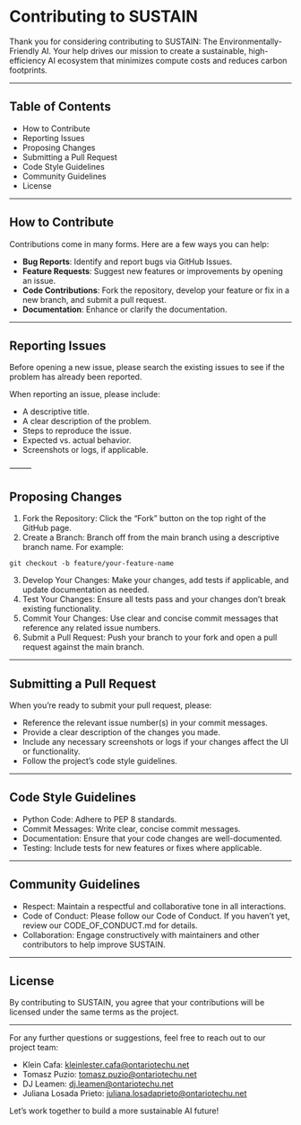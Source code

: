 # Contributing to SUSTAIN

Thank you for considering contributing to SUSTAIN: The Environmentally-Friendly AI. Your help drives our mission to create a sustainable, high-efficiency AI ecosystem that minimizes compute costs and reduces carbon footprints.

---

## Table of Contents
- How to Contribute
- Reporting Issues
- Proposing Changes
- Submitting a Pull Request
- Code Style Guidelines
- Community Guidelines
- License

---

## How to Contribute

Contributions come in many forms. Here are a few ways you can help:
- **Bug Reports**: Identify and report bugs via GitHub Issues.
- **Feature Requests**: Suggest new features or improvements by opening an issue.
- **Code Contributions**: Fork the repository, develop your feature or fix in a new branch, and submit a pull request.
- **Documentation**: Enhance or clarify the documentation.
  
---

## Reporting Issues

Before opening a new issue, please search the existing issues to see if the problem has already been reported.

When reporting an issue, please include:
- A descriptive title.
- A clear description of the problem.
- Steps to reproduce the issue.
- Expected vs. actual behavior.
- Screenshots or logs, if applicable.

⸻

## Proposing Changes
1. Fork the Repository: Click the “Fork” button on the top right of the GitHub page.
2. Create a Branch: Branch off from the main branch using a descriptive branch name. For example:

`git checkout -b feature/your-feature-name`

3. Develop Your Changes: Make your changes, add tests if applicable, and update documentation as needed.
4. Test Your Changes: Ensure all tests pass and your changes don’t break existing functionality.
5. Commit Your Changes: Use clear and concise commit messages that reference any related issue numbers.
6. Submit a Pull Request: Push your branch to your fork and open a pull request against the main branch.

---

## Submitting a Pull Request

When you’re ready to submit your pull request, please:
- Reference the relevant issue number(s) in your commit messages.
- Provide a clear description of the changes you made.
- Include any necessary screenshots or logs if your changes affect the UI or functionality.
- Follow the project’s code style guidelines.

---

## Code Style Guidelines
- Python Code: Adhere to PEP 8 standards.
- Commit Messages: Write clear, concise commit messages.
- Documentation: Ensure that your code changes are well-documented.
- Testing: Include tests for new features or fixes where applicable.

---

## Community Guidelines
- Respect: Maintain a respectful and collaborative tone in all interactions.
- Code of Conduct: Please follow our Code of Conduct. If you haven’t yet, review our CODE_OF_CONDUCT.md for details.
- Collaboration: Engage constructively with maintainers and other contributors to help improve SUSTAIN.

---

## License

By contributing to SUSTAIN, you agree that your contributions will be licensed under the same terms as the project.

---

For any further questions or suggestions, feel free to reach out to our project team:
- Klein Cafa: kleinlester.cafa@ontariotechu.net
- Tomasz Puzio: tomasz.puzio@ontariotechu.net
- DJ Leamen: dj.leamen@ontariotechu.net
- Juliana Losada Prieto: juliana.losadaprieto@ontariotechu.net

Let’s work together to build a more sustainable AI future!
